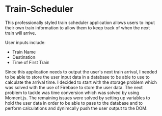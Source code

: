 # Train-Scheduler

This professionally styled train scheduler application allows users to input their own train information to allow them to keep track of when the next train will arrive.

User inputs include:
  - Train Name
  - Destination
  - Time of First Train

Since this application needs to output the user's next train arrival, I needed to be able to store the user input data in a database to be able to use to calculate the arrival time. I decided to start with the storage problem which was solved with the use of Firebase to store the user data. The next problem to tackle was time conversion which was solved by using Moment.js. The remaining issues were solved by setting up variables to hold the user data in order to be able to pass to the database and to perform calculations and dynimcally push the user output to the DOM.